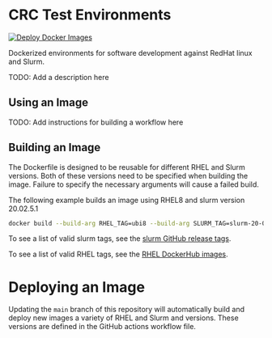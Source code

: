 # CRC Test Environments

[![Deploy Docker Images](https://github.com/pitt-crc/Slurm-Test-Environment/actions/workflows/docker-publish.yml/badge.svg)](https://github.com/pitt-crc/Slurm-Test-Environment/actions/workflows/docker-publish.yml)

Dockerized environments for software development against RedHat linux and Slurm.

TODO: Add a description here

## Using an Image

TODO: Add instructions for building a workflow here

## Building an Image

The Dockerfile is designed to be reusable for different RHEL and Slurm versions.
Both of these versions need to be specified when building the image.
Failure to specify the necessary arguments will cause a failed build.

The following example builds an image using RHEL8 and slurm version 20.02.5.1

```bash
docker build --build-arg RHEL_TAG=ubi8 --build-arg SLURM_TAG=slurm-20-02-5-1 .
```

To see a list of valid slurm tags, see the [slurm GitHub release tags](https://github.com/SchedMD/slurm/tags).

To see a list of valid RHEL tags, see the [RHEL DockerHub images](https://hub.docker.com/u/redhat).

# Deploying an Image

Updating the `main` branch of this repository will automatically build and 
deploy new images a variety of RHEL and Slurm and versions. 
These versions are defined in the GitHub actions workflow file.
